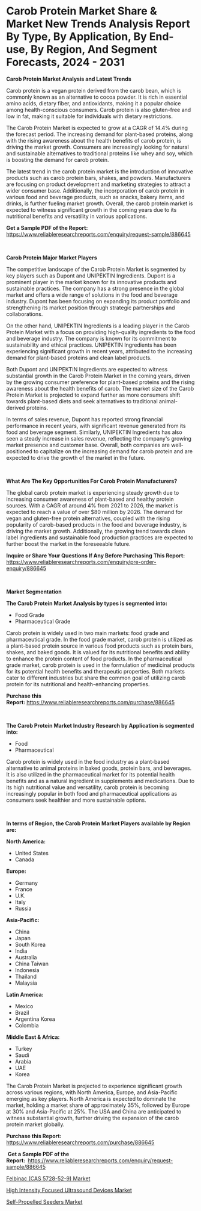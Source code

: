 <p><h1>Carob Protein Market Share & Market New Trends Analysis Report By Type, By Application, By End-use, By Region, And Segment Forecasts, 2024 - 2031</h1></p><p><strong>Carob Protein Market Analysis and Latest Trends</strong></p>
<p><p>Carob protein is a vegan protein derived from the carob bean, which is commonly known as an alternative to cocoa powder. It is rich in essential amino acids, dietary fiber, and antioxidants, making it a popular choice among health-conscious consumers. Carob protein is also gluten-free and low in fat, making it suitable for individuals with dietary restrictions.</p><p>The Carob Protein Market is expected to grow at a CAGR of 14.4% during the forecast period. The increasing demand for plant-based proteins, along with the rising awareness about the health benefits of carob protein, is driving the market growth. Consumers are increasingly looking for natural and sustainable alternatives to traditional proteins like whey and soy, which is boosting the demand for carob protein.</p><p>The latest trend in the carob protein market is the introduction of innovative products such as carob protein bars, shakes, and powders. Manufacturers are focusing on product development and marketing strategies to attract a wider consumer base. Additionally, the incorporation of carob protein in various food and beverage products, such as snacks, bakery items, and drinks, is further fueling market growth. Overall, the carob protein market is expected to witness significant growth in the coming years due to its nutritional benefits and versatility in various applications.</p></p>
<p><strong>Get a Sample PDF of the Report:&nbsp;</strong> <a href="https://www.reliableresearchreports.com/enquiry/request-sample/886645">https://www.reliableresearchreports.com/enquiry/request-sample/886645</a></p>
<p>&nbsp;</p>
<p><strong>Carob Protein Major Market Players</strong></p>
<p><p>The competitive landscape of the Carob Protein Market is segmented by key players such as Dupont and UNIPEKTIN Ingredients. Dupont is a prominent player in the market known for its innovative products and sustainable practices. The company has a strong presence in the global market and offers a wide range of solutions in the food and beverage industry. Dupont has been focusing on expanding its product portfolio and strengthening its market position through strategic partnerships and collaborations.</p><p>On the other hand, UNIPEKTIN Ingredients is a leading player in the Carob Protein Market with a focus on providing high-quality ingredients to the food and beverage industry. The company is known for its commitment to sustainability and ethical practices. UNIPEKTIN Ingredients has been experiencing significant growth in recent years, attributed to the increasing demand for plant-based proteins and clean label products.</p><p>Both Dupont and UNIPEKTIN Ingredients are expected to witness substantial growth in the Carob Protein Market in the coming years, driven by the growing consumer preference for plant-based proteins and the rising awareness about the health benefits of carob. The market size of the Carob Protein Market is projected to expand further as more consumers shift towards plant-based diets and seek alternatives to traditional animal-derived proteins.</p><p>In terms of sales revenue, Dupont has reported strong financial performance in recent years, with significant revenue generated from its food and beverage segment. Similarly, UNIPEKTIN Ingredients has also seen a steady increase in sales revenue, reflecting the company's growing market presence and customer base. Overall, both companies are well-positioned to capitalize on the increasing demand for carob protein and are expected to drive the growth of the market in the future.</p></p>
<p>&nbsp;</p>
<p><strong>What Are The Key Opportunities For Carob Protein Manufacturers?</strong></p>
<p><p>The global carob protein market is experiencing steady growth due to increasing consumer awareness of plant-based and healthy protein sources. With a CAGR of around 4% from 2021 to 2026, the market is expected to reach a value of over $80 million by 2026. The demand for vegan and gluten-free protein alternatives, coupled with the rising popularity of carob-based products in the food and beverage industry, is driving the market growth. Additionally, the growing trend towards clean label ingredients and sustainable food production practices are expected to further boost the market in the foreseeable future.</p></p>
<p><strong>Inquire or Share Your Questions If Any Before Purchasing This Report:</strong> <a href="https://www.reliableresearchreports.com/enquiry/pre-order-enquiry/886645">https://www.reliableresearchreports.com/enquiry/pre-order-enquiry/886645</a></p>
<p>&nbsp;</p>
<p><strong>Market Segmentation</strong></p>
<p><strong>The Carob Protein Market Analysis by types is segmented into:</strong></p>
<p><ul><li>Food Grade</li><li>Pharmaceutical Grade</li></ul></p>
<p><p>Carob protein is widely used in two main markets: food grade and pharmaceutical grade. In the food grade market, carob protein is utilized as a plant-based protein source in various food products such as protein bars, shakes, and baked goods. It is valued for its nutritional benefits and ability to enhance the protein content of food products. In the pharmaceutical grade market, carob protein is used in the formulation of medicinal products for its potential health benefits and therapeutic properties. Both markets cater to different industries but share the common goal of utilizing carob protein for its nutritional and health-enhancing properties.</p></p>
<p><strong>Purchase this Report:&nbsp;</strong><a href="https://www.reliableresearchreports.com/purchase/886645">https://www.reliableresearchreports.com/purchase/886645</a></p>
<p>&nbsp;</p>
<p><strong>The Carob Protein Market Industry Research by Application is segmented into:</strong></p>
<p><ul><li>Food</li><li>Pharmaceutical</li></ul></p>
<p><p>Carob protein is widely used in the food industry as a plant-based alternative to animal proteins in baked goods, protein bars, and beverages. It is also utilized in the pharmaceutical market for its potential health benefits and as a natural ingredient in supplements and medications. Due to its high nutritional value and versatility, carob protein is becoming increasingly popular in both food and pharmaceutical applications as consumers seek healthier and more sustainable options.</p></p>
<p>&nbsp;</p>
<p><strong>In terms of Region, the Carob Protein Market Players available by Region are:</strong></p>
<p>
    <p> <strong> North America: </strong>
        <ul>
            <li>United States</li>
            <li>Canada</li>
        </ul>
        </p> 
    <p> <strong> Europe: </strong>
        <ul>
            <li>Germany</li>
            <li>France</li>
            <li>U.K.</li>
            <li>Italy</li>
            <li>Russia</li>
        </ul>
        </p> 
    <p> <strong> Asia-Pacific: </strong>
        <ul>
            <li>China</li>
            <li>Japan</li>
            <li>South Korea</li>
            <li>India</li>
            <li>Australia</li>
            <li>China Taiwan</li>
            <li>Indonesia</li>
            <li>Thailand</li>
            <li>Malaysia</li>
        </ul>
        </p> 
    <p> <strong> Latin America: </strong>
        <ul>
            <li>Mexico</li>
            <li>Brazil</li>
            <li>Argentina Korea</li>
            <li>Colombia</li>
        </ul>
        </p> 
    <p> <strong> Middle East & Africa: </strong>
        <ul>
            <li>Turkey</li>
            <li>Saudi</li>
            <li>Arabia</li>
            <li>UAE</li>
            <li>Korea</li>
        </ul>
    </p>
    </p>
<p><p>The Carob Protein Market is projected to experience significant growth across various regions, with North America, Europe, and Asia-Pacific emerging as key players. North America is expected to dominate the market, holding a market share of approximately 35%, followed by Europe at 30% and Asia-Pacific at 25%. The USA and China are anticipated to witness substantial growth, further driving the expansion of the carob protein market globally.</p></p>
<p><strong>Purchase this Report: </strong><a href="https://www.reliableresearchreports.com/purchase/886645">https://www.reliableresearchreports.com/purchase/886645</a></p>
<p>&nbsp;<strong>Get a Sample PDF of the Report:&nbsp;&nbsp;</strong><a href="https://www.reliableresearchreports.com/enquiry/request-sample/886645">https://www.reliableresearchreports.com/enquiry/request-sample/886645</a></p>
<p><strong></strong></p>
<p><p><a href="https://view.publitas.com/reportprime-1/felbinac-cas-5728-52-9-market-size-evaluating-its-market-trends-growth-and-projections-2023-2030/">Felbinac (CAS 5728-52-9) Market</a></p><p><a href="https://view.publitas.com/reportprime-1/high-intensity-focused-ultrasound-devices-market-furnish-information-about-market-size-market-share-market-dynamics-and-projections-spanning-from-2023-to-2030/">High Intensity Focused Ultrasound Devices Market</a></p><p><a href="https://view.publitas.com/reportprime-1/self-propelled-seeders-market-challenges-opportunities-and-growth-drivers-and-major-market-players-forecasted-for-period-from-2023-2030/">Self-Propelled Seeders Market</a></p></p>